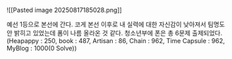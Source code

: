 ![[Pasted image 20250817185028.png]]

예선 1등으로 본선에 간다. 코게 본선 이후로 내 실력에 대한 자신감이 낮아져서 팀명도 안 밝히고 있었는데 폼이 나름 올라온 것 같다. 청소년부에 폰은 총 6문제 출제되었다. (Heapappy : 250, book : 487, Artisan : 86, Chain : 962, Time Capsule : 962, MyBlog : 1000(0 Solve))